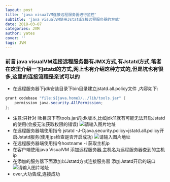 ```yaml
---
layout: post
title: 'java visualVM连接远程服务器进行监控'
subtitle: 'java visualVM使用Jstatd连接远程服务器的方式'
date: 2018-03-07
categories: JVM
author: yates
cover: ''
tags: JVM
---
```

 
### 前言 java visualVM连接远程服务器有JMX方式,有Jstatd方式,笔者在这里介绍一下jstatd的方式,网上也有介绍这种方式的,但是坑也有很多,这里的连接流程是亲试可以的


- 在远程服务器下jdk安装目录下bin目录建立jstatd.all.policy文件 ,内容如下:
```java
grant codebase "file:${java.home}/../lib/tools.jar" {
    permission java.security.AllPermission;
};
```

-  注意:只针对 lib目录下有tools.jar的jdk版本,比如jdk11就有可能无法开启Jstatd的使用(会报无法获取权限的错误)
![请输入图片地址](http://yatesblog.oss-cn-shenzhen.aliyuncs.com/img/2018-03-19-jvm/40.png)
- 在远程服务器端使用指令  jstatd -J-Djava.security.policy=jstatd.all.policy开启Jstatd服务(使用jps检查是否开启成功)
![请输入图片地址](http://yatesblog.oss-cn-shenzhen.aliyuncs.com/img/2018-03-19-jvm/39.png)
- 在远程服务器端使用指令hostname -i 获取主机ip
- 在客户端使用java VisualVM 添加远程服务器,主机名为远程服务器查到的主机ip
- 在添加的服务器下面添加以Jstatd方式连接服务器 添加Jstatd开启的端口
![请输入图片地址](http://yatesblog.oss-cn-shenzhen.aliyuncs.com/img/2018-03-19-jvm/41.png)
- over,大功告成,连接成功
